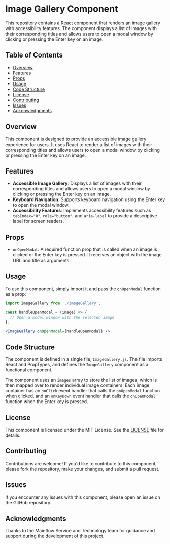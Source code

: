 # Image Gallery Component

This repository contains a React component that renders an image gallery with accessibility features. The component displays a list of images with their corresponding titles and allows users to open a modal window by clicking or pressing the Enter key on an image.

## Table of Contents
- [Overview](#overview)
- [Features](#features)
- [Props](#props)
- [Usage](#usage)
- [Code Structure](#code-structure)
- [License](#license)
- [Contributing](#contributing)
- [Issues](#issues)
- [Acknowledgments](#acknowledgments)

## Overview
This component is designed to provide an accessible image gallery experience for users. It uses React to render a list of images with their corresponding titles and allows users to open a modal window by clicking or pressing the Enter key on an image.

## Features
- **Accessible Image Gallery**: Displays a list of images with their corresponding titles and allows users to open a modal window by clicking or pressing the Enter key on an image.
- **Keyboard Navigation**: Supports keyboard navigation using the Enter key to open the modal window.
- **Accessibility Features**: Implements accessibility features such as `tabIndex="0"`, `role="button"`, and `aria-label` to provide a descriptive label for screen readers.

## Props
- `onOpenModal`: A required function prop that is called when an image is clicked or the Enter key is pressed. It receives an object with the image URL and title as arguments.

## Usage
To use this component, simply import it and pass the `onOpenModal` function as a prop:

```jsx
import ImageGallery from './ImageGallery';

const handleOpenModal = (image) => {
  // Open a modal window with the selected image
};

<ImageGallery onOpenModal={handleOpenModal} />;
```

## Code Structure
The component is defined in a single file, `ImageGallery.js`. The file imports React and PropTypes, and defines the `ImageGallery` component as a functional component.

The component uses an `images` array to store the list of images, which is then mapped over to render individual image containers. Each image container has an `onClick` event handler that calls the `onOpenModal` function when clicked, and an `onKeyDown` event handler that calls the `onOpenModal` function when the Enter key is pressed.

## License
This component is licensed under the MIT License. See the [LICENSE](./LICENSE) file for details.

## Contributing
Contributions are welcome! If you'd like to contribute to this component, please fork the repository, make your changes, and submit a pull request.

## Issues
If you encounter any issues with this component, please open an issue on the GitHub repository.

## Acknowledgments
Thanks to the Mainflow Service and Technology team for guidance and support during the development of this project.
